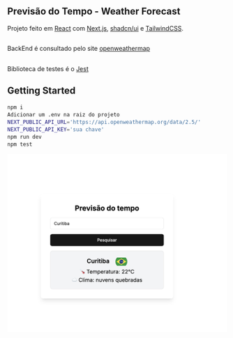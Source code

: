 ## Previsão do Tempo - Weather Forecast
Projeto feito em [React](https://react.dev/) com [Next.js](https://nextjs.org), [shadcn/ui](https://ui.shadcn.com/) e [TailwindCSS](https://tailwindcss.com/).
##
BackEnd é consultado pelo site [openweathermap](https://openweathermap.org/)
##
Biblioteca de testes é o [Jest](https://jestjs.io/pt-BR/)
##

## Getting Started

```bash
npm i
Adicionar um .env na raiz do projeto
NEXT_PUBLIC_API_URL='https://api.openweathermap.org/data/2.5/'
NEXT_PUBLIC_API_KEY='sua chave'
npm run dev
npm test
```

<img src="./public/example.png" alt="Imagem de Exemplo">